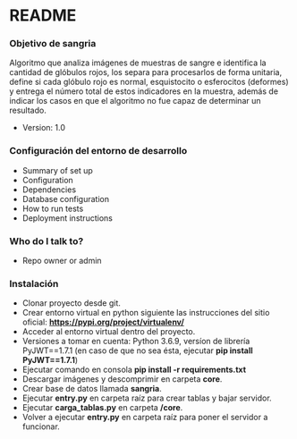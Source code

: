 # README #

### Objetivo de sangria ###

Algoritmo que analiza imágenes de muestras de sangre e identifica la cantidad de glóbulos rojos, los separa para procesarlos de forma unitaria, define si cada glóbulo rojo es normal, esquistocito o esferocitos (deformes) y entrega el número total de estos indicadores en la muestra, además de indicar los casos en que el algoritmo no fue capaz de determinar un resultado.
* Version: 1.0

### Configuración del entorno de desarrollo ###

* Summary of set up
* Configuration
* Dependencies
* Database configuration
* How to run tests
* Deployment instructions

### Who do I talk to? ###

* Repo owner or admin

### Instalación

* Clonar proyecto desde git.
* Crear entorno virtual en python siguiente las instrucciones del sitio oficial: **https://pypi.org/project/virtualenv/**
* Acceder al entorno virtual dentro del proyecto.
* Versiones a tomar en cuenta: Python 3.6.9, versíon de librería PyJWT==1.7.1 (en caso de que no sea ésta, ejecutar **pip install PyJWT==1.7.1**)
* Ejecutar comando en consola **pip install -r requirements.txt**
* Descargar imágenes y descomprimir en carpeta **core**.
* Crear base de datos llamada **sangria**.
* Ejecutar **entry.py** en carpeta raíz para crear tablas y bajar servidor.
* Ejecutar **carga_tablas.py** en carpeta **/core**.
* Volver a ejecutar **entry.py** en carpeta raíz para poner el servidor a funcionar.
